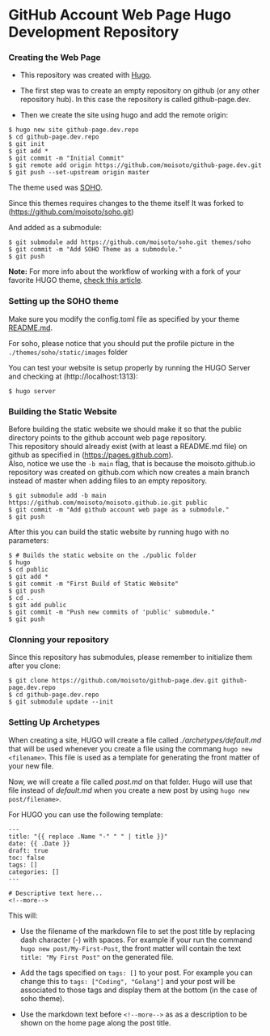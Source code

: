 # GitHub Account Web Page Hugo Development Repository

### Creating the Web Page 

- This repository was created with [Hugo](https://gohugo.io).

- The first step was to create an empty repository on github (or any other repository hub). In this case the repository is called github-page.dev.

- Then we create the site using hugo and add the remote origin:
```
$ hugo new site github-page.dev.repo
$ cd github-page.dev.repo
$ git init
$ git add *
$ git commit -m "Initial Commit"
$ git remote add origin https://github.com/moisoto/github-page.dev.git
$ git push --set-upstream origin master
```

The theme used was [SOHO](https://github.com/alexandrevicenzi/soho).

Since this themes requires changes to the theme itself It was forked to (https://github.com/moisoto/soho.git)

And added as a submodule:
```
$ git submodule add https://github.com/moisoto/soho.git themes/soho
$ git commit -m "Add SOHO Theme as a submodule."
$ git push
```

**Note:** For more info about the workflow of working with a fork of your favorite HUGO theme, [check this article](https://www.andrewhoog.com/post/git-submodule-for-hugo-themes/).


### Setting up the SOHO theme

Make sure you modify the config.toml file as specified by your theme [README.md](https://github.com/alexandrevicenzi/soho/blob/master/README.md).

For soho, please notice that you should put the profile picture in the `./themes/soho/static/images` folder

You can test your website is setup properly by running the HUGO Server and checking at (http://localhost:1313):
```
$ hugo server
```

### Building the Static Website

Before building the static website we should make it so that the public directory points to the github account web page repository.<br>
This repository should already exist (with at least a README.md file) on github as specified in (https://pages.github.com).<br>
Also, notice we use the `-b main` flag, that is because the moisoto.github.io repository was created on github.com which now creates a main branch instead of master when adding files to an empty repository.
```
$ git submodule add -b main https://github.com/moisoto/moisoto.github.io.git public
$ git commit -m "Add github account web page as a submodule."
$ git push
```

After this you can build the static website by running hugo with no parameters:
```
$ # Builds the static website on the ./public folder
$ hugo
$ cd public
$ git add *
$ git commit -m "First Build of Static Website"
$ git push
$ cd ..
$ git add public
$ git commit -m "Push new commits of 'public' submodule."
$ git push
```

### Clonning your repository

Since this repository has submodules, please remember to initialize them after you clone:
```
$ git clone https://github.com/moisoto/github-page.dev.git github-page.dev.repo
$ cd github-page.dev.repo
$ git submodule update --init
```

### Setting Up Archetypes

When creating a site, HUGO will create a file called *./archetypes/default.md* that will be used whenever you create a file using the commang `hugo new <filename>`. This file is used as a template for generating the front matter of your new file.

Now, we will create a file called *post.md* on that folder. Hugo will use that file instead of *default.md* when you create a new post by using `hugo new post/filename>`.

For HUGO you can use the following template:
```
---
title: "{{ replace .Name "-" " " | title }}"
date: {{ .Date }}
draft: true
toc: false
tags: []
categories: []
---

# Descriptive text here...
<!--more-->
```

This will:
* Use the filename of the markdown file to set the post title by replacing dash character (-) with spaces. For example if your run the command `hugo new post/My-First-Post`, the front matter will contain the text `title: "My First Post"` on the generated file.

*  Add the tags specified on `tags: []` to your post. For example you can change this to `tags: ["Coding", "Golang"]` and your post will be associated to those tags and display them at the bottom (in the case of soho theme).

* Use the markdown text before `<!--more-->` as as a description to be shown on the home page along the post title.

